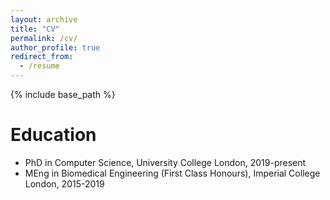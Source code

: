 ```yaml
---
layout: archive
title: "CV"
permalink: /cv/
author_profile: true
redirect_from:
  - /resume
---
```


{% include base_path %}

Education
======
* PhD in Computer Science, University College London, 2019-present
* MEng in Biomedical Engineering (First Class Honours), Imperial College London, 2015-2019
